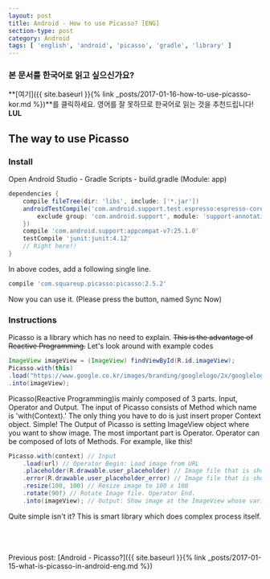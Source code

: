 ```yaml
---
layout: post
title: Android - How to use Picasso? [ENG]
section-type: post
category: Android
tags: [ 'english', 'android', 'picasso', 'gradle', 'library' ]
---
```

### 본 문서를 한국어로 읽고 싶으신가요?
**[여기]({{ site.baseurl }}{% link _posts/2017-01-16-how-to-use-picasso-kor.md %})**를 클릭하세요. 영어를 잘 못하므로 한국어로 읽는 것을 추천드립니다! **LUL**

## The way to use Picasso

### Install

Open Android Studio - Gradle Scripts - build.gradle (Module: app)

```gradle
dependencies {
    compile fileTree(dir: 'libs', include: ['*.jar'])
    androidTestCompile('com.android.support.test.espresso:espresso-core:2.2.2', {
        exclude group: 'com.android.support', module: 'support-annotations'
    })
    compile 'com.android.support:appcompat-v7:25.1.0'
    testCompile 'junit:junit:4.12'
    // Right here!!
}
```

In above codes, add a following single line.

```gradle
compile 'com.squareup.picasso:picasso:2.5.2'
```

Now you can use it. (Please press the button, named Sync Now)

### Instructions

Picasso is a library which has no need to explain. ~~This is the advantage of Reactive Programming.~~ Let's look around with example codes

```java
ImageView imageView = (ImageView) findViewById(R.id.imageView);
Picasso.with(this)
.load("https://www.google.co.kr/images/branding/googlelogo/2x/googlelogo_color_272x92dp.png")
.into(imageView);
```

Picasso(Reactive Programming)is mainly composed of 3 parts. Input, Operator and Output.
The input of Picasso consists of Method which name is 'with(Context).' The only thing you have to do is just insert proper Context object. Simple!
The Output of Picasso is setting ImageView object where you want to show image.
The most important part is Operator. Operator can be composed of lots of Methods. For example, like this!

```java
Picasso.with(context) // Input
    .load(url) // Operator Begin: Load image from URL
    .placeholder(R.drawable.user_placeholder) // Image file that is shown during loading time.
    .error(R.drawable.user_placeholder_error) // Image file that is shown when loading is failed.
    .resize(100, 100) // Resize image to 100 x 100
    .rotate(90f) // Rotate Image file. Operator End.
    .into(imageView); // Output: Show image at the ImageView whose variable name is imageView.
```

Quite simple isn't it? This is smart library which does complex process itself.


<br><br><br>
Previous post: [Android - Picasso?]({{ site.baseurl }}{% link _posts/2017-01-15-what-is-picasso-in-android-eng.md %})
<br><br><br>
